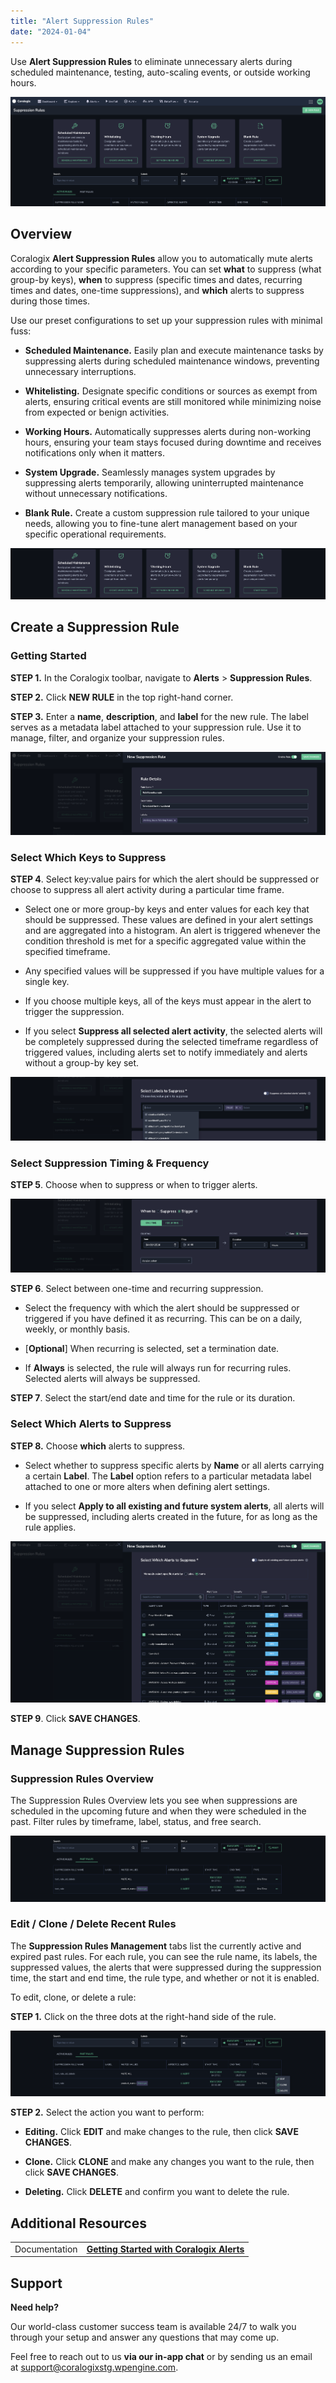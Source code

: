 ```yaml
---
title: "Alert Suppression Rules"
date: "2024-01-04"
---
```


Use **Alert Suppression Rules** to eliminate unnecessary alerts during scheduled maintenance, testing, auto-scaling events, or outside working hours.

![](images/Screenshot-2024-01-04-at-12.05.52.png)

## Overview

Coralogix **Alert Suppression Rules** allow you to automatically mute alerts according to your specific parameters. You can set **what** to suppress (what group-by keys), **when** to suppress (specific times and dates, recurring times and dates, one-time suppressions), and **which** alerts to suppress during those times.

Use our preset configurations to set up your suppression rules with minimal fuss:

- **Scheduled Maintenance.** Easily plan and execute maintenance tasks by suppressing alerts during scheduled maintenance windows, preventing unnecessary interruptions.

- **Whitelisting.** Designate specific conditions or sources as exempt from alerts, ensuring critical events are still monitored while minimizing noise from expected or benign activities.

- **Working Hours.** Automatically suppresses alerts during non-working hours, ensuring your team stays focused during downtime and receives notifications only when it matters.

- **System Upgrade.** Seamlessly manages system upgrades by suppressing alerts temporarily, allowing uninterrupted maintenance without unnecessary notifications.

- **Blank Rule.** Create a custom suppression rule tailored to your unique needs, allowing you to fine-tune alert management based on your specific operational requirements.

![](images/Screenshot-2024-01-04-at-11.49.34.png)

## Create a Suppression Rule

### Getting Started

**STEP 1.** In the Coralogix toolbar, navigate to **Alerts** > **Suppression Rules**.

**STEP 2.** Click **NEW RULE** in the top right-hand corner.

**STEP 3.** Enter a **name**, **description**, and **label** for the new rule. The label serves as a metadata label attached to your suppression rule. Use it to manage, filter, and organize your suppression rules.

![](images/Screenshot-2024-01-04-at-11.39.08.png)

### Select Which Keys to Suppress

**STEP 4**. Select key:value pairs for which the alert should be suppressed or choose to suppress all alert activity during a particular time frame.

- Select one or more group-by keys and enter values for each key that should be suppressed. These values are defined in your alert settings and are aggregated into a histogram. An alert is triggered whenever the condition threshold is met for a specific aggregated value within the specified timeframe.

- Any specified values will be suppressed if you have multiple values for a single key.

- If you choose multiple keys, all of the keys must appear in the alert to trigger the suppression.

- If you select **Suppress all selected alert activity**, the selected alerts will be completely suppressed during the selected timeframe regardless of triggered values, including alerts set to notify immediately and alerts without a group-by key set.

![](images/Screenshot-2024-01-04-at-11.44.03.png)

### Select Suppression Timing & Frequency

**STEP 5**. Choose when to suppress or when to trigger alerts.

![](images/Screenshot-2024-01-04-at-11.47.14.png)

**STEP 6**. Select between one-time and recurring suppression.

- Select the frequency with which the alert should be suppressed or triggered if you have defined it as recurring. This can be on a daily, weekly, or monthly basis.

- \[**Optional**\] When recurring is selected, set a termination date.

- If **Always** is selected, the rule will always run for recurring rules. Selected alerts will always be suppressed.

**STEP 7**. Select the start/end date and time for the rule or its duration.

### Select Which Alerts to Suppress

**STEP 8.** Choose **which** alerts to suppress.

- Select whether to suppress specific alerts by **Name** or all alerts carrying a certain **Label**. The **Label** option refers to a particular metadata label attached to one or more alters when defining alert settings.

- If you select **Apply to all existing and future system alerts**, all alerts will be suppressed, including alerts created in the future, for as long as the rule applies.

![](images/Screenshot-2024-01-04-at-11.35.08.png)

**STEP 9**. Click **SAVE CHANGES**.

## Manage Suppression Rules

### Suppression Rules Overview

The Suppression Rules Overview lets you see when suppressions are scheduled in the upcoming future and when they were scheduled in the past. Filter rules by timeframe, label, status, and free search.

![](images/Screenshot-2024-01-04-at-12.46.58.png)

### Edit / Clone / Delete Recent Rules

The **Suppression Rules Management** tabs list the currently active and expired past rules. For each rule, you can see the rule name, its labels, the suppressed values, the alerts that were suppressed during the suppression time, the start and end time, the rule type, and whether or not it is enabled.

To edit, clone, or delete a rule:

**STEP 1.** Click on the three dots at the right-hand side of the rule.

![](images/Screenshot-2024-01-04-at-12.48.42.png)

**STEP 2.** Select the action you want to perform:

- **Editing.** Click **EDIT** and make changes to the rule, then click **SAVE CHANGES**.

- **Clone.** Click **CLONE** and make any changes you want to the rule, then click **SAVE CHANGES**.

- **Deleting.** Click **DELETE** and confirm you want to delete the rule.

## Additional Resources

<table><tbody><tr><td>Documentation</td><td><strong><a href="https://coralogixstg.wpengine.com/docs/getting-started-with-coralogix-alerts/">Getting Started with Coralogix Alerts</a></strong></td></tr></tbody></table>

## Support

**Need help?**

Our world-class customer success team is available 24/7 to walk you through your setup and answer any questions that may come up.

Feel free to reach out to us **via our in-app chat** or by sending us an email at [support@coralogixstg.wpengine.com](mailto:support@coralogixstg.wpengine.com).
